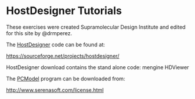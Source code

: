 # HostDesigner Tutorials

These exercises were created Supramolecular Design Institute and edited for this site by @drmperez. 

The [HostDesigner](https://sourceforge.net/projects/hostdesigner/) code can be found at:

https://sourceforge.net/projects/hostdesigner/

HostDesigner download contains the stand alone code:
  mengine
  HDViewer

The [PCModel](http://www.serenasoft.com/license.html) program can be downloaded from:

http://www.serenasoft.com/license.html

